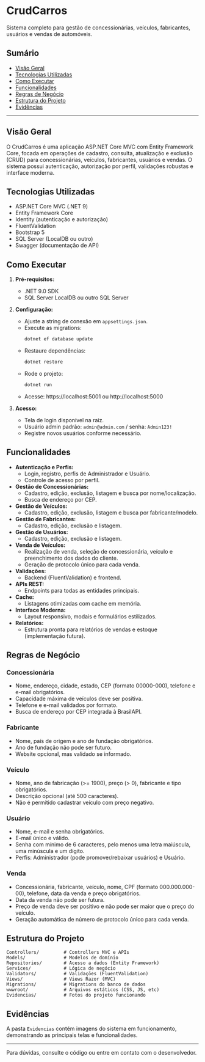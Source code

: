 # CrudCarros

Sistema completo para gestão de concessionárias, veículos, fabricantes, usuários e vendas de automóveis.

## Sumário
- [Visão Geral](#visão-geral)
- [Tecnologias Utilizadas](#tecnologias-utilizadas)
- [Como Executar](#como-executar)
- [Funcionalidades](#funcionalidades)
- [Regras de Negócio](#regras-de-negócio)
- [Estrutura do Projeto](#estrutura-do-projeto)
- [Evidências](#evidências)

---

## Visão Geral
O CrudCarros é uma aplicação ASP.NET Core MVC com Entity Framework Core, focada em operações de cadastro, consulta, atualização e exclusão (CRUD) para concessionárias, veículos, fabricantes, usuários e vendas. O sistema possui autenticação, autorização por perfil, validações robustas e interface moderna.

## Tecnologias Utilizadas
- ASP.NET Core MVC (.NET 9)
- Entity Framework Core
- Identity (autenticação e autorização)
- FluentValidation
- Bootstrap 5
- SQL Server (LocalDB ou outro)
- Swagger (documentação de API)

## Como Executar
1. **Pré-requisitos:**
   - .NET 9.0 SDK
   - SQL Server LocalDB ou outro SQL Server

2. **Configuração:**
   - Ajuste a string de conexão em `appsettings.json`.
   - Execute as migrations:
     ```bash
     dotnet ef database update
     ```
   - Restaure dependências:
     ```bash
     dotnet restore
     ```
   - Rode o projeto:
     ```bash
     dotnet run
     ```
   - Acesse: https://localhost:5001 ou http://localhost:5000

3. **Acesso:**
   - Tela de login disponível na raiz.
   - Usuário admin padrão: `admin@admin.com` / senha: `Admin123!`
   - Registre novos usuários conforme necessário.

## Funcionalidades
- **Autenticação e Perfis:**
  - Login, registro, perfis de Administrador e Usuário.
  - Controle de acesso por perfil.
- **Gestão de Concessionárias:**
  - Cadastro, edição, exclusão, listagem e busca por nome/localização.
  - Busca de endereço por CEP.
- **Gestão de Veículos:**
  - Cadastro, edição, exclusão, listagem e busca por fabricante/modelo.
- **Gestão de Fabricantes:**
  - Cadastro, edição, exclusão e listagem.
- **Gestão de Usuários:**
  - Cadastro, edição, exclusão e listagem.
- **Venda de Veículos:**
  - Realização de venda, seleção de concessionária, veículo e preenchimento dos dados do cliente.
  - Geração de protocolo único para cada venda.
- **Validações:**
  - Backend (FluentValidation) e frontend.
- **APIs REST:**
  - Endpoints para todas as entidades principais.
- **Cache:**
  - Listagens otimizadas com cache em memória.
- **Interface Moderna:**
  - Layout responsivo, modais e formulários estilizados.
- **Relatórios:**
  - Estrutura pronta para relatórios de vendas e estoque (implementação futura).

## Regras de Negócio
### Concessionária
- Nome, endereço, cidade, estado, CEP (formato 00000-000), telefone e e-mail obrigatórios.
- Capacidade máxima de veículos deve ser positiva.
- Telefone e e-mail validados por formato.
- Busca de endereço por CEP integrada à BrasilAPI.

### Fabricante
- Nome, país de origem e ano de fundação obrigatórios.
- Ano de fundação não pode ser futuro.
- Website opcional, mas validado se informado.

### Veículo
- Nome, ano de fabricação (>= 1900), preço (> 0), fabricante e tipo obrigatórios.
- Descrição opcional (até 500 caracteres).
- Não é permitido cadastrar veículo com preço negativo.

### Usuário
- Nome, e-mail e senha obrigatórios.
- E-mail único e válido.
- Senha com mínimo de 6 caracteres, pelo menos uma letra maiúscula, uma minúscula e um dígito.
- Perfis: Administrador (pode promover/rebaixar usuários) e Usuário.

### Venda
- Concessionária, fabricante, veículo, nome, CPF (formato 000.000.000-00), telefone, data da venda e preço obrigatórios.
- Data da venda não pode ser futura.
- Preço de venda deve ser positivo e não pode ser maior que o preço do veículo.
- Geração automática de número de protocolo único para cada venda.

## Estrutura do Projeto
```
Controllers/         # Controllers MVC e APIs
Models/              # Modelos de domínio
Repositories/        # Acesso a dados (Entity Framework)
Services/            # Lógica de negócio
Validators/          # Validações (FluentValidation)
Views/               # Views Razor (MVC)
Migrations/          # Migrations do banco de dados
wwwroot/             # Arquivos estáticos (CSS, JS, etc)
Evidencias/          # Fotos do projeto funcionando
```

## Evidências
A pasta `Evidencias` contém imagens do sistema em funcionamento, demonstrando as principais telas e funcionalidades.

---

Para dúvidas, consulte o código ou entre em contato com o desenvolvedor.
